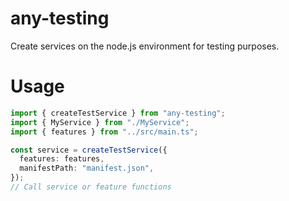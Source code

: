 # any-testing

Create services on the node.js environment for testing purposes.

# Usage

```typescript
import { createTestService } from "any-testing";
import { MyService } from "./MyService";
import { features } from "../src/main.ts";

const service = createTestService({
  features: features,
  manifestPath: "manifest.json",
});
// Call service or feature functions
```

